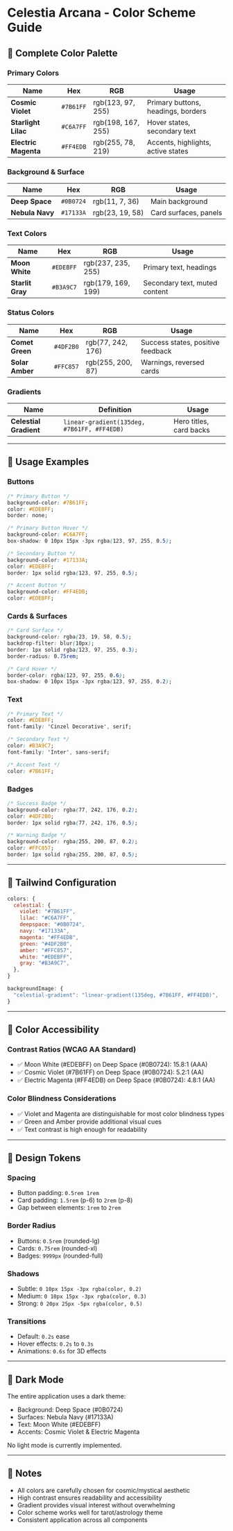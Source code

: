 # Celestia Arcana - Color Scheme Guide

## 🎨 Complete Color Palette

### Primary Colors

| Name | Hex | RGB | Usage |
|------|-----|-----|-------|
| **Cosmic Violet** | `#7B61FF` | rgb(123, 97, 255) | Primary buttons, headings, borders |
| **Starlight Lilac** | `#C6A7FF` | rgb(198, 167, 255) | Hover states, secondary text |
| **Electric Magenta** | `#FF4EDB` | rgb(255, 78, 219) | Accents, highlights, active states |

### Background & Surface

| Name | Hex | RGB | Usage |
|------|-----|-----|-------|
| **Deep Space** | `#0B0724` | rgb(11, 7, 36) | Main background |
| **Nebula Navy** | `#17133A` | rgb(23, 19, 58) | Card surfaces, panels |

### Text Colors

| Name | Hex | RGB | Usage |
|------|-----|-----|-------|
| **Moon White** | `#EDEBFF` | rgb(237, 235, 255) | Primary text, headings |
| **Starlit Gray** | `#B3A9C7` | rgb(179, 169, 199) | Secondary text, muted content |

### Status Colors

| Name | Hex | RGB | Usage |
|------|-----|-----|-------|
| **Comet Green** | `#4DF2B0` | rgb(77, 242, 176) | Success states, positive feedback |
| **Solar Amber** | `#FFC857` | rgb(255, 200, 87) | Warnings, reversed cards |

### Gradients

| Name | Definition | Usage |
|------|-----------|-------|
| **Celestial Gradient** | `linear-gradient(135deg, #7B61FF, #FF4EDB)` | Hero titles, card backs |

---

## 🎯 Usage Examples

### Buttons

```css
/* Primary Button */
background-color: #7B61FF;
color: #EDEBFF;
border: none;

/* Primary Button Hover */
background-color: #C6A7FF;
box-shadow: 0 10px 15px -3px rgba(123, 97, 255, 0.5);

/* Secondary Button */
background-color: #17133A;
color: #EDEBFF;
border: 1px solid rgba(123, 97, 255, 0.5);

/* Accent Button */
background-color: #FF4EDB;
color: #EDEBFF;
```

### Cards & Surfaces

```css
/* Card Surface */
background-color: rgba(23, 19, 58, 0.5);
backdrop-filter: blur(10px);
border: 1px solid rgba(123, 97, 255, 0.3);
border-radius: 0.75rem;

/* Card Hover */
border-color: rgba(123, 97, 255, 0.6);
box-shadow: 0 10px 15px -3px rgba(123, 97, 255, 0.2);
```

### Text

```css
/* Primary Text */
color: #EDEBFF;
font-family: 'Cinzel Decorative', serif;

/* Secondary Text */
color: #B3A9C7;
font-family: 'Inter', sans-serif;

/* Accent Text */
color: #7B61FF;
```

### Badges

```css
/* Success Badge */
background-color: rgba(77, 242, 176, 0.2);
color: #4DF2B0;
border: 1px solid rgba(77, 242, 176, 0.5);

/* Warning Badge */
background-color: rgba(255, 200, 87, 0.2);
color: #FFC857;
border: 1px solid rgba(255, 200, 87, 0.5);
```

---

## 🔧 Tailwind Configuration

```javascript
colors: {
  celestial: {
    violet: "#7B61FF",
    lilac: "#C6A7FF",
    deepspace: "#0B0724",
    navy: "#17133A",
    magenta: "#FF4EDB",
    green: "#4DF2B0",
    amber: "#FFC857",
    white: "#EDEBFF",
    gray: "#B3A9C7",
  },
}

backgroundImage: {
  "celestial-gradient": "linear-gradient(135deg, #7B61FF, #FF4EDB)",
}
```

---

## 📐 Color Accessibility

### Contrast Ratios (WCAG AA Standard)
- ✅ Moon White (#EDEBFF) on Deep Space (#0B0724): 15.8:1 (AAA)
- ✅ Cosmic Violet (#7B61FF) on Deep Space (#0B0724): 5.2:1 (AA)
- ✅ Electric Magenta (#FF4EDB) on Deep Space (#0B0724): 4.8:1 (AA)

### Color Blindness Considerations
- ✅ Violet and Magenta are distinguishable for most color blindness types
- ✅ Green and Amber provide additional visual cues
- ✅ Text contrast is high enough for readability

---

## 🎨 Design Tokens

### Spacing
- Button padding: `0.5rem 1rem`
- Card padding: `1.5rem` (p-6) to `2rem` (p-8)
- Gap between elements: `1rem` to `2rem`

### Border Radius
- Buttons: `0.5rem` (rounded-lg)
- Cards: `0.75rem` (rounded-xl)
- Badges: `9999px` (rounded-full)

### Shadows
- Subtle: `0 10px 15px -3px rgba(color, 0.2)`
- Medium: `0 10px 15px -3px rgba(color, 0.3)`
- Strong: `0 20px 25px -5px rgba(color, 0.5)`

### Transitions
- Default: `0.2s` ease
- Hover effects: `0.2s` to `0.3s`
- Animations: `0.6s` for 3D effects

---

## 🌙 Dark Mode

The entire application uses a dark theme:
- Background: Deep Space (#0B0724)
- Surfaces: Nebula Navy (#17133A)
- Text: Moon White (#EDEBFF)
- Accents: Cosmic Violet & Electric Magenta

No light mode is currently implemented.

---

## 📝 Notes

- All colors are carefully chosen for cosmic/mystical aesthetic
- High contrast ensures readability and accessibility
- Gradient provides visual interest without overwhelming
- Color scheme works well for tarot/astrology theme
- Consistent application across all components

